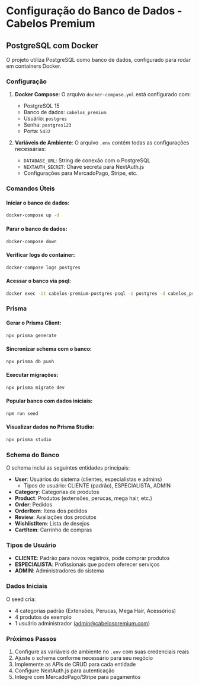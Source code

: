 # Configuração do Banco de Dados - Cabelos Premium

## PostgreSQL com Docker

O projeto utiliza PostgreSQL como banco de dados, configurado para rodar em containers Docker.

### Configuração

1. **Docker Compose**: O arquivo `docker-compose.yml` está configurado com:
   - PostgreSQL 15
   - Banco de dados: `cabelos_premium`
   - Usuário: `postgres`
   - Senha: `postgres123`
   - Porta: `5432`

2. **Variáveis de Ambiente**: O arquivo `.env` contém todas as configurações necessárias:
   - `DATABASE_URL`: String de conexão com o PostgreSQL
   - `NEXTAUTH_SECRET`: Chave secreta para NextAuth.js
   - Configurações para MercadoPago, Stripe, etc.

### Comandos Úteis

#### Iniciar o banco de dados:
```bash
docker-compose up -d
```

#### Parar o banco de dados:
```bash
docker-compose down
```

#### Verificar logs do container:
```bash
docker-compose logs postgres
```

#### Acessar o banco via psql:
```bash
docker exec -it cabelos-premium-postgres psql -U postgres -d cabelos_premium
```

### Prisma

#### Gerar o Prisma Client:
```bash
npx prisma generate
```

#### Sincronizar schema com o banco:
```bash
npx prisma db push
```

#### Executar migrações:
```bash
npx prisma migrate dev
```

#### Popular banco com dados iniciais:
```bash
npm run seed
```

#### Visualizar dados no Prisma Studio:
```bash
npx prisma studio
```

### Schema do Banco

O schema inclui as seguintes entidades principais:

- **User**: Usuários do sistema (clientes, especialistas e admins)
  - Tipos de usuário: CLIENTE (padrão), ESPECIALISTA, ADMIN
- **Category**: Categorias de produtos
- **Product**: Produtos (extensões, perucas, mega hair, etc.)
- **Order**: Pedidos
- **OrderItem**: Itens dos pedidos
- **Review**: Avaliações dos produtos
- **WishlistItem**: Lista de desejos
- **CartItem**: Carrinho de compras

### Tipos de Usuário

- **CLIENTE**: Padrão para novos registros, pode comprar produtos
- **ESPECIALISTA**: Profissionais que podem oferecer serviços
- **ADMIN**: Administradores do sistema

### Dados Iniciais

O seed cria:
- 4 categorias padrão (Extensões, Perucas, Mega Hair, Acessórios)
- 4 produtos de exemplo
- 1 usuário administrador (admin@cabelospremium.com)

### Próximos Passos

1. Configure as variáveis de ambiente no `.env` com suas credenciais reais
2. Ajuste o schema conforme necessário para seu negócio
3. Implemente as APIs de CRUD para cada entidade
4. Configure NextAuth.js para autenticação
5. Integre com MercadoPago/Stripe para pagamentos
